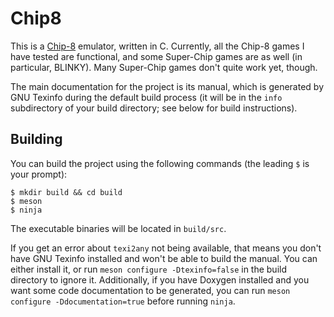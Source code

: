 # Chip8

This is a [Chip-8](https://en.wikipedia.org/wiki/CHIP-8) emulator, written in
C.  Currently, all the Chip-8 games I have tested are functional, and some
Super-Chip games are as well (in particular, BLINKY).  Many Super-Chip games
don't quite work yet, though.

The main documentation for the project is its manual, which is generated by GNU
Texinfo during the default build process (it will be in the `info` subdirectory
of your build directory; see below for build instructions).

## Building

You can build the project using the following commands (the leading `$` is your
prompt):

```
$ mkdir build && cd build
$ meson
$ ninja
```

The executable binaries will be located in `build/src`.

If you get an error about `texi2any` not being available, that means you don't
have GNU Texinfo installed and won't be able to build the manual.  You can
either install it, or run `meson configure -Dtexinfo=false` in the build
directory to ignore it.  Additionally, if you have Doxygen installed and you
want some code documentation to be generated, you can run `meson configure
-Ddocumentation=true` before running `ninja`.

